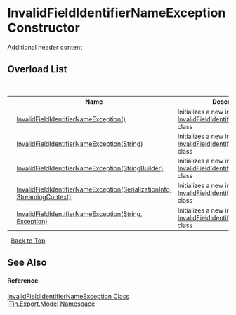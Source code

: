 # InvalidFieldIdentifierNameException Constructor 
Additional header content 


## Overload List
&nbsp;<table><tr><th></th><th>Name</th><th>Description</th></tr><tr><td>![Public method](media/pubmethod.gif "Public method")</td><td><a href="0adedceb-4a2e-e23b-bef6-a59428fb6b1f">InvalidFieldIdentifierNameException()</a></td><td>
Initializes a new instance of the <a href="aa454ae5-9b2e-2a8e-d40e-63704c616a72">InvalidFieldIdentifierNameException</a> class</td></tr><tr><td>![Public method](media/pubmethod.gif "Public method")</td><td><a href="d997504c-9fe2-6835-bebf-c8e7cecd06aa">InvalidFieldIdentifierNameException(String)</a></td><td>
Initializes a new instance of the <a href="aa454ae5-9b2e-2a8e-d40e-63704c616a72">InvalidFieldIdentifierNameException</a> class</td></tr><tr><td>![Public method](media/pubmethod.gif "Public method")</td><td><a href="ca395997-6976-3501-228d-7ae1eff4da08">InvalidFieldIdentifierNameException(StringBuilder)</a></td><td>
Initializes a new instance of the <a href="aa454ae5-9b2e-2a8e-d40e-63704c616a72">InvalidFieldIdentifierNameException</a> class</td></tr><tr><td>![Protected method](media/protmethod.gif "Protected method")</td><td><a href="cac62282-6dc7-dd96-7888-f1c429fbfee1">InvalidFieldIdentifierNameException(SerializationInfo, StreamingContext)</a></td><td>
Initializes a new instance of the <a href="aa454ae5-9b2e-2a8e-d40e-63704c616a72">InvalidFieldIdentifierNameException</a> class</td></tr><tr><td>![Public method](media/pubmethod.gif "Public method")</td><td><a href="20e680b5-2d86-5a82-5e69-2e9a8500de97">InvalidFieldIdentifierNameException(String, Exception)</a></td><td>
Initializes a new instance of the <a href="aa454ae5-9b2e-2a8e-d40e-63704c616a72">InvalidFieldIdentifierNameException</a> class</td></tr></table>&nbsp;
<a href="#invalidfieldidentifiernameexception-constructor">Back to Top</a>

## See Also


#### Reference
<a href="aa454ae5-9b2e-2a8e-d40e-63704c616a72">InvalidFieldIdentifierNameException Class</a><br /><a href="ef57ffcc-e95e-b212-5a46-9aa6f5a3511f">iTin.Export.Model Namespace</a><br />
